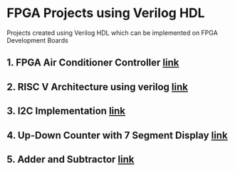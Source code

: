 # FPGA Projects using Verilog HDL

Projects created using Verilog HDL which can be implemented on FPGA Development Boards

## 1. FPGA Air Conditioner Controller [ link ](https://github.com/shreegw/FPGA-Thermostat-Controller)

## 2. RISC V Architecture using verilog [ link ]() 

## 3. I2C Implementation [ link ]() 

## 4. Up-Down Counter with 7 Segment Display [ link ]()

## 5. Adder and Subtractor [ link ]()




